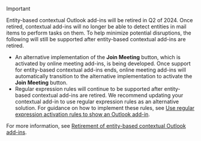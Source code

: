 > [!IMPORTANT]
> Entity-based contextual Outlook add-ins will be retired in Q2 of 2024. Once retired, contextual add-ins will no longer be able to detect entities in mail items to perform tasks on them. To help minimize potential disruptions, the following will still be supported after entity-based contextual add-ins are retired.
>
> - An alternative implementation of the **Join Meeting** button, which is activated by online meeting add-ins, is being developed. Once support for entity-based contextual add-ins ends, online meeting add-ins will automatically transition to the alternative implementation to activate the **Join Meeting** button.
> - Regular expression rules will continue to be supported after entity-based contextual add-ins are retired. We recommend updating your contextual add-in to use regular expression rules as an alternative solution. For guidance on how to implement these rules, see [Use regular expression activation rules to show an Outlook add-in](/office/dev/add-ins/outlook/use-regular-expressions-to-show-an-outlook-add-in).
>
> For more information, see [Retirement of entity-based contextual Outlook add-ins](https://devblogs.microsoft.com/microsoft365dev/retirement-of-entity-based-contextual-outlook-add-ins/).
